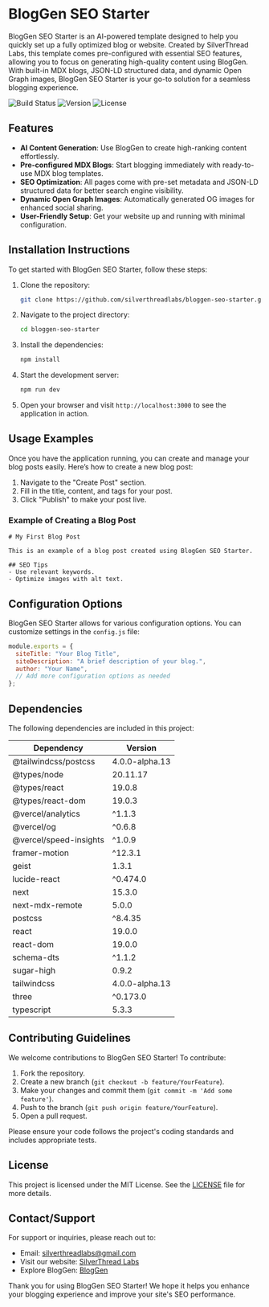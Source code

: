 # BlogGen SEO Starter

BlogGen SEO Starter is an AI-powered template designed to help you quickly set up a fully optimized blog or website. Created by SilverThread Labs, this template comes pre-configured with essential SEO features, allowing you to focus on generating high-quality content using BlogGen. With built-in MDX blogs, JSON-LD structured data, and dynamic Open Graph images, BlogGen SEO Starter is your go-to solution for a seamless blogging experience.

![Build Status](https://img.shields.io/badge/build-passing-brightgreen) ![Version](https://img.shields.io/badge/version-1.0.0-blue) ![License](https://img.shields.io/badge/license-MIT-yellowgreen)

## Features

- **AI Content Generation**: Use BlogGen to create high-ranking content effortlessly.
- **Pre-configured MDX Blogs**: Start blogging immediately with ready-to-use MDX blog templates.
- **SEO Optimization**: All pages come with pre-set metadata and JSON-LD structured data for better search engine visibility.
- **Dynamic Open Graph Images**: Automatically generated OG images for enhanced social sharing.
- **User-Friendly Setup**: Get your website up and running with minimal configuration.

## Installation Instructions

To get started with BlogGen SEO Starter, follow these steps:

1. Clone the repository:
   ```bash
   git clone https://github.com/silverthreadlabs/bloggen-seo-starter.git
   ```

2. Navigate to the project directory:
   ```bash
   cd bloggen-seo-starter
   ```

3. Install the dependencies:
   ```bash
   npm install
   ```

4. Start the development server:
   ```bash
   npm run dev
   ```

5. Open your browser and visit `http://localhost:3000` to see the application in action.

## Usage Examples

Once you have the application running, you can create and manage your blog posts easily. Here’s how to create a new blog post:

1. Navigate to the "Create Post" section.
2. Fill in the title, content, and tags for your post.
3. Click "Publish" to make your post live.

### Example of Creating a Blog Post

```mdx
# My First Blog Post

This is an example of a blog post created using BlogGen SEO Starter. 

## SEO Tips
- Use relevant keywords.
- Optimize images with alt text.
```

## Configuration Options

BlogGen SEO Starter allows for various configuration options. You can customize settings in the `config.js` file:

```javascript
module.exports = {
  siteTitle: "Your Blog Title",
  siteDescription: "A brief description of your blog.",
  author: "Your Name",
  // Add more configuration options as needed
};
```

## Dependencies

The following dependencies are included in this project:

| Dependency                   | Version         |
|------------------------------|------------------|
| @tailwindcss/postcss         | 4.0.0-alpha.13   |
| @types/node                  | 20.11.17         |
| @types/react                 | 19.0.8           |
| @types/react-dom             | 19.0.3           |
| @vercel/analytics            | ^1.1.3           |
| @vercel/og                   | ^0.6.8           |
| @vercel/speed-insights       | ^1.0.9           |
| framer-motion                | ^12.3.1          |
| geist                        | 1.3.1            |
| lucide-react                 | ^0.474.0         |
| next                         | 15.3.0           |
| next-mdx-remote             | 5.0.0            |
| postcss                      | ^8.4.35          |
| react                        | 19.0.0           |
| react-dom                    | 19.0.0           |
| schema-dts                   | ^1.1.2           |
| sugar-high                   | 0.9.2            |
| tailwindcss                  | 4.0.0-alpha.13   |
| three                        | ^0.173.0         |
| typescript                   | 5.3.3            |

## Contributing Guidelines

We welcome contributions to BlogGen SEO Starter! To contribute:

1. Fork the repository.
2. Create a new branch (`git checkout -b feature/YourFeature`).
3. Make your changes and commit them (`git commit -m 'Add some feature'`).
4. Push to the branch (`git push origin feature/YourFeature`).
5. Open a pull request.

Please ensure your code follows the project's coding standards and includes appropriate tests.

## License

This project is licensed under the MIT License. See the [LICENSE](LICENSE) file for more details.

## Contact/Support

For support or inquiries, please reach out to:

- Email: silverthreadlabs@gmail.com
- Visit our website: [SilverThread Labs](https://www.silverthreadlabs.com/)
- Explore BlogGen: [BlogGen](https://www.bloggen.dev/)

Thank you for using BlogGen SEO Starter! We hope it helps you enhance your blogging experience and improve your site's SEO performance.